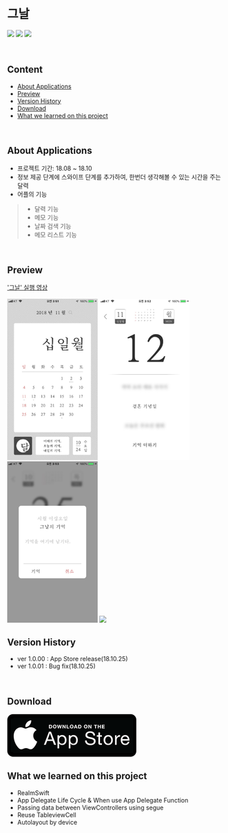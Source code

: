 # 그날
<p align="left">
<img src="https://img.shields.io/badge/swift-4.2-blue.svg" />
<img src="https://img.shields.io/badge/xcode-10.0-green.svg" />
<img src="https://img.shields.io/badge/ios-12.0-yellow.svg" />
</p>
<br>

## Content

- [About Applications](#about-applications)
- [Preview](#preview)
- [Version History](#version-history)
- [Download](#download)
- [What we learned on this project](#what-we-learned-on-this-project)

<br>

## About Applications

- 프로젝트 기간: 18.08 ~ 18.10
- 정보 제공 단계에 스와이프 단계를 추가하여, 한번더 생각해볼 수 있는 시간을 주는 달력
- 어플의 기능
>- 달력 기능
>- 메모 기능
>- 날짜 검색 기능
>- 메모 리스트 기능

<br>

## Preview
<p align="left">
<a href="https://vimeo.com/297006585"> '그날' 실행 영상 </a> <br><br>

<img src="PreviewImages/firstImage.jpeg" width="210" />
<img src="PreviewImages/secondImage.jpeg" width="210" />
<img src="PreviewImages/thirdImage.jpeg" width="210" />
<img src="PreviewImages/listImage.jpeg" width="210" />
</p>

## Version History

- ver 1.0.00 : App Store release(18.10.25)
- ver 1.0.01 : Bug fix(18.10.25)

<br>

## Download
<a href="https://itunes.apple.com/kr/app/그날/id1439946124"> ![Available](PreviewImages/storeImage.png)
</a>
<br>

## What we learned on this project

- RealmSwift
- App Delegate Life Cycle & When use App Delegate Function
- Passing data between ViewControllers using segue
- Reuse TableviewCell
- Autolayout by device

<br>
